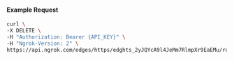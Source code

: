 <!-- Code generated for API Clients. DO NOT EDIT. -->

#### Example Request

```bash
curl \
-X DELETE \
-H "Authorization: Bearer {API_KEY}" \
-H "Ngrok-Version: 2" \
https://api.ngrok.com/edges/https/edghts_2yJQYcA9l4JeMm7RlmpXr9EaEMu/routes/edghtsrt_2yJQYaJhRPNlqlNV5X0GzbuKcD5/ip_restriction
```

